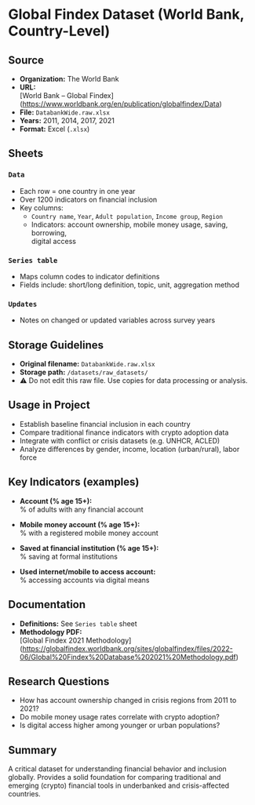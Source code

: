 # Global Findex Dataset (World Bank, Country-Level)

## Source

- **Organization:** The World Bank  
- **URL:**  
  [World Bank – Global Findex]  
  (<https://www.worldbank.org/en/publication/globalfindex/Data>)  
- **File:** `DatabankWide.raw.xlsx`  
- **Years:** 2011, 2014, 2017, 2021  
- **Format:** Excel (`.xlsx`)

## Sheets

### `Data`

- Each row = one country in one year  
- Over 1200 indicators on financial inclusion  
- Key columns:  
  - `Country name`, `Year`, `Adult population`, `Income group`, `Region`  
  - Indicators: account ownership, mobile money usage, saving, borrowing,  
    digital access

### `Series table`

- Maps column codes to indicator definitions  
- Fields include: short/long definition, topic, unit, aggregation method

### `Updates`

- Notes on changed or updated variables across survey years

## Storage Guidelines

- **Original filename:** `DatabankWide.raw.xlsx`  
- **Storage path:** `/datasets/raw_datasets/`  
- ⚠️ Do not edit this raw file. Use copies for data processing or analysis.

## Usage in Project

- Establish baseline financial inclusion in each country  
- Compare traditional finance indicators with crypto adoption data  
- Integrate with conflict or crisis datasets (e.g. UNHCR, ACLED)  
- Analyze differences by gender, income, location (urban/rural), labor force

## Key Indicators (examples)

- **Account (% age 15+):**  
  % of adults with any financial account

- **Mobile money account (% age 15+):**  
  % with a registered mobile money account

- **Saved at financial institution (% age 15+):**  
  % saving at formal institutions

- **Used internet/mobile to access account:**  
  % accessing accounts via digital means

## Documentation

- **Definitions:** See `Series table` sheet  
- **Methodology PDF:**  
  [Global Findex 2021 Methodology]  
  (<https://globalfindex.worldbank.org/sites/globalfindex/files/2022-06/Global%20Findex%20Database%202021%20Methodology.pdf>)

## Research Questions

- How has account ownership changed in crisis regions from 2011 to 2021?  
- Do mobile money usage rates correlate with crypto adoption?  
- Is digital access higher among younger or urban populations?

## Summary

A critical dataset for understanding financial behavior and inclusion  
globally. Provides a solid foundation for comparing traditional and  
emerging (crypto) financial tools in underbanked and crisis-affected  
countries.
